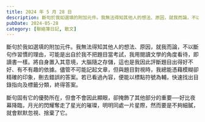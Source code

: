 ```yaml
---
title: 2024 年 5 月 28 日
description: 斷句於我如選填的附加元件。我無法得知其他人的想法、原因，就我而論，不以斷句作習慣的理由，可能是出自於我不把題目當考試，我用閱讀文學的角度看待，即讀書一樣。將自身置入其意境，大腦隨之存儲，這也是我因此評……
pubDate: 2024-05-28
category: [聯絡簿日記, 散文]
---
```


斷句於我如選填的附加元件。我無法得知其他人的想法、原因，就我而論，不以斷句作習慣的理由，可能是出自於我不把題目當考試，我用閱讀文學的角度看待，即讀書一樣。將自身置入其意境，大腦隨之存儲，這也是我因此評斷題目出得好不好、有不有趣的依據。儘管不可能記起文章，但與題目對視時，我總能憑藉模糊卻精確的印象，刪去錯誤的答案。若已看過內容，便能以標點符號為輔，快速找出目錄指向及標籤分類，終得答案。

斷句固有它的優勢所在，但會不會因此顯眼，卻掩飾了其他部分的重要──好比夜幕降臨，月光的閃耀奪走了星光的璀璨，明明同處一片星際，然而要是不夠細膩，就會默默忽視、捨棄了它。
